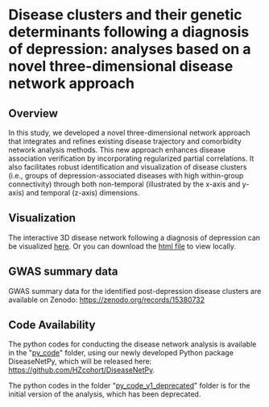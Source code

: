# **Disease clusters and their genetic determinants following a diagnosis of depression: analyses based on a novel three-dimensional disease network approach**

## Overview

In this study, we developed a novel three-dimensional network approach that integrates and refines existing disease trajectory and comorbidity network analysis methods. This new approach enhances disease association verification by incorporating regularized partial correlations. It also facilitates robust identification and visualization of disease clusters (i.e., groups of depression-associated diseases with high within-group connectivity) through both non-temporal (illustrated by the x-axis and y-axis) and temporal (z-axis) dimensions.

## Visualization

The interactive 3D disease network following a diagnosis of depression can be visualized [here](https://hzcohort.github.io/3D-Disease-Network/full_plot.html). Or you can download the [html file](https://github.com/HZcohort/3D-Disease-Network/blob/main/full_plot.html) to view locally.

## GWAS summary data

GWAS summary data for the identified post-depression disease clusters are available on Zenodo: https://zenodo.org/records/15380732

## Code Availability

The python codes for conducting the disease network analysis is available in the "[py_code](https://github.com/HZcohort/3D-Disease-Network/tree/main/py_code)" folder, using our newly developed Python package DiseaseNetPy, which will be released here: https://github.com/HZcohort/DiseaseNetPy.

The python codes in the folder "[py_code_v1_deprecated](https://github.com/HZcohort/3D-Disease-Network/tree/main/py_code_v1_deprecated)" folder is for the initial version of the analysis, which has been deprecated.